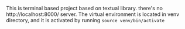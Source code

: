 This is terminal based project based on textual library. there's no http://localhost:8000/ server.
The virtual environment is located in venv directory, and it is activated by running `source venv/bin/activate`
